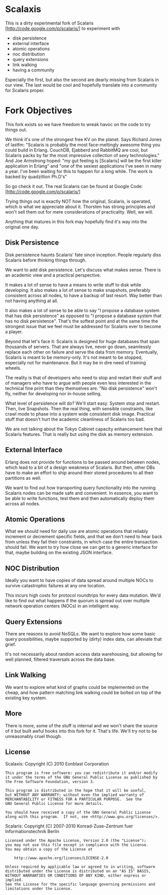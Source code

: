 Scalaxis
========

This is a dirty experimental fork of Scalaris [http://code.google.com/p/scalaris/] to experiment with

* disk persistence
* external interface
* atomic operations
* noc distribution
* query extensions
* link walking
* having a community


Especially the first, but also the second are dearly missing from Scalaris in our view. The last would be cool and hopefully translate into a community for Scalaris proper.


Fork Objectives
===============

This fork exists so we have freedom to wreak havoc on the code to try things out.

We think it's one of the strongest free KV on the planet. Says Richard Jones of lastfm: "Scalaris is probably the most face-meltingly awesome thing you could build in Erlang. CouchDB, Ejabberd and RabbitMQ are cool, but Scalaris packs by far the most impressive collection of sexy technologies." And Joe Armstrong hoped: "my gut feeling is [Scalaris] will be the first killer application in Erlang" and "one of the sexiest applications I've seen in many a year. I've been waiting for this to happen for a long while. The work is backed by quadzillion Ph.D's"

So go check it out. The real Scalaris can be found at Google Code: [http://code.google.com/p/scalaris/]

Trying things out is exactly NOT how the original, Scalaris, is operated, which is what we appreciate about it. Thorsten has strong principles and won't sell them out for mere considerations of practicality. Well, we will. 

Anything that matures in this fork may hopefully find it's way into the original one day.


Disk Persistence
----------------

Disk persistence haunts Scalaris' fate since inception. People regularly diss Scalaris before thinking things through.

We want to add disk persistence. Let's discuss what makes sense. There is an academic view and a practical perspective.

It makes a lot of sense to have a means to write stuff to disk while developing. It also makes a lot of sense to make snapshots, preferably consistent across all nodes, to have a backup of last resort. Way better than not having anything at all. 

It also makes a lot of sense to be able to say "I propose a database system that has disk persistence" as opposed to "I propose a database system that has no disk persistence". That's the softest point and at the same time the strongest issue that we feel must be addressed for Scalaris ever to become a player.

Beyond that let's face it: Scalaris is designed for huge databases that span thousands of servers. That are always live, never go down, seamlessly replace each other on failure and serve the data from memory. Eventually, Scalaris is meant to be memory-only. It's not meant to be stopped, especially not for maintenance. But it may be in dire need of training wheels.  

The reality is that of developers who need to stop and restart their stuff and of managers who have to argue with people even less interested in the technical fine print than they themselves are. "No disk persistence" won't fly, neither for developing nor in-house selling.

What level of persistence will do? We'll start easy. System stop and restart. Then, live Snapshots. Then the real thing, with sensible constraints, like crawl mode to phase into a system wide consistent disk image. Practical stuff that doesn't hurt the academic cleanliness of Scalaris too bad. 

We are not talking about the Tokyo Cabinet capacity enhancement here that Scalaris features. That is really but using the disk as memory extension. 


External Interface
------------------

Erlang does not provide for functions to be passed around between nodes, which lead to a bit of a design weakness of Scalaris. But then, other DBs have to make an effort to ship around their stored procedures to all their partitions as well.

We want to find out how transporting query functionality into the running Scalaris nodes can be made safe and convenient. In essence, you want to be able to write functions, test them and then automatically deploy them across all nodes.


Atomic Operations
-----------------

What we should need for daily use are atomic operations that reliably increment or decrement specific fields, and that we don't need to hear back from unless they fail their constraints, in which case the entire transaction should fail. We want to try how close we can get to a generic interface for that, maybe building on the existing JSON interface.


NOC Distribution
----------------

Ideally you want to have copies of data spread around multiple NOCs to survive catastrophic failures at any one location.

This incurs high costs for protocol roundtrips for every data mutation. We'd like to find out what happens if the quorum is spread out over multiple network operation centers (NOCs) in an intelligent way.


Query Extensions
----------------

There are reasons to avoid NoSQLs. We want to explore how some basic query possibilities, maybe supported by (dirty) index data, can alleviate that grief.

It's not necessarily about random access data warehousing, but allowing for well planned, filtered traversals across the data base.


Link Walking
------------

We want to explore what kind of graphs could be implemented on the cheap, and how pattern matching link walking could be bolted on top of the existing key system. 

More
----

There is more, some of the stuff is internal and we won't share the source of it but built awful hooks into this fork for it. That's life. We'll try not to be unreasonably cruel though.




License
-------

Scalaxis: Copyright (C) 2010 Eonblast Corporation

    This program is free software: you can redistribute it and/or modify
    it under the terms of the GNU General Public License as published by
    the Free Software Foundation, version 3.

    This program is distributed in the hope that it will be useful,
    but WITHOUT ANY WARRANTY; without even the implied warranty of
    MERCHANTABILITY or FITNESS FOR A PARTICULAR PURPOSE.  See the
    GNU General Public License for more details.

    You should have received a copy of the GNU General Public License
    along with this program.  If not, see <http://www.gnu.org/licenses/>.


Scalaris: Copyright (C) 2007-2010 Konrad-Zuse-Zentrum fuer Informationstechnik Berlin
 
    Licensed under the Apache License, Version 2.0 (the "License");
    you may not use this file except in compliance with the License.
    You may obtain a copy of the License at
 
        http://www.apache.org/licenses/LICENSE-2.0
 
    Unless required by applicable law or agreed to in writing, software
    distributed under the License is distributed on an "AS IS" BASIS,
    WITHOUT WARRANTIES OR CONDITIONS OF ANY KIND, either express or implied.
    See the License for the specific language governing permissions and
    limitations under the License.
